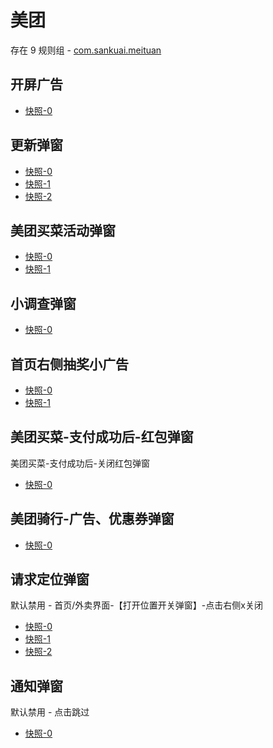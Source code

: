 # 美团

存在 9 规则组 - [com.sankuai.meituan](/src/apps/com.sankuai.meituan.ts)

## 开屏广告

- [快照-0](https://i.gkd.li/import/12749811)

## 更新弹窗

- [快照-0](https://i.gkd.li/import/12614559)
- [快照-1](https://i.gkd.li/import/12673132)
- [快照-2](https://i.gkd.li/import/13292635)

## 美团买菜活动弹窗

- [快照-0](https://i.gkd.li/import/12639717)
- [快照-1](https://i.gkd.li/import/12892626)

## 小调查弹窗

- [快照-0](https://i.gkd.li/import/12639723)

## 首页右侧抽奖小广告

- [快照-0](https://i.gkd.li/import/12639815)
- [快照-1](https://i.gkd.li/import/12639734)

## 美团买菜-支付成功后-红包弹窗

美团买菜-支付成功后-关闭红包弹窗

- [快照-0](https://i.gkd.li/import/12646768)

## 美团骑行-广告、优惠券弹窗

- [快照-0](https://i.gkd.li/import/12739204)

## 请求定位弹窗

默认禁用 - 首页/外卖界面-【打开位置开关弹窗】-点击右侧x关闭

- [快照-0](https://i.gkd.li/import/12874657)
- [快照-1](https://i.gkd.li/import/12910210)
- [快照-2](https://i.gkd.li/import/12910211)

## 通知弹窗

默认禁用 - 点击跳过

- [快照-0](https://i.gkd.li/import/13439134)
